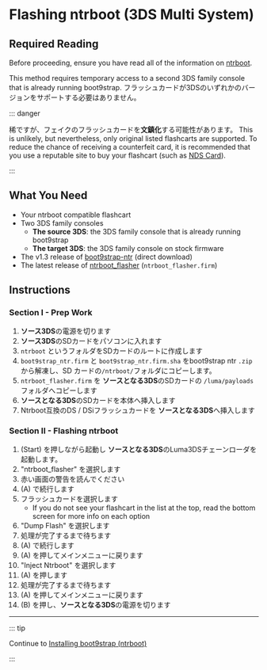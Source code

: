 # Flashing ntrboot (3DS Multi System)

## Required Reading

Before proceeding, ensure you have read all of the information on [ntrboot](ntrboot).

This method requires temporary access to a second 3DS family console that is already running boot9strap. フラッシュカードが3DSのいずれかのバージョンをサポートする必要はありません。

::: danger

稀ですが、フェイクのフラッシュカードを**文鎮化**する可能性があります。 This is unlikely, but nevertheless, only original listed flashcarts are supported. To reduce the chance of receiving a counterfeit card, it is recommended that you use a reputable site to buy your flashcart (such as [NDS Card](https://www.nds-card.com/)).

:::

## What You Need

- Your ntrboot compatible flashcart
- Two 3DS family consoles
    - **The source 3DS**: the 3DS family console that is already running boot9strap
    - **The target 3DS**: the 3DS family console on stock firmware
- The v1.3 release of [boot9strap-ntr](https://github.com/SciresM/boot9strap/releases/download/1.3/boot9strap-1.3-ntr.zip) (direct download)
- The latest release of [ntrboot_flasher](https://github.com/ntrteam/ntrboot_flasher/releases/latest) (`ntrboot_flasher.firm`)

## Instructions

### Section I - Prep Work

1. **ソース3DS**の電源を切ります
2. **ソース3DS**のSDカードをパソコンに入れます
3. `ntrboot` というフォルダをSDカードのルートに作成します
4. `boot9strap_ntr.firm` と `boot9strap_ntr.firm.sha` をboot9strap ntr `.zip` から解凍し、SD カードの`/ntrboot/`フォルダにコピーします。
5. `ntrboot_flasher.firm` を **ソースとなる3DS**のSDカードの `/luma/payloads` フォルダへコピーします
6. **ソースとなる3DS**のSDカードを本体へ挿入します
7. Ntrboot互換のDS / DSiフラッシュカードを **ソースとなる3DS**へ挿入します

### Section II - Flashing ntrboot

1. (Start) を押しながら起動し **ソースとなる3DS**のLuma3DSチェーンローダを起動します。
2. "ntrboot_flasher" を選択します
3. 赤い画面の警告を読んでください
4. (A) で続行します
5. フラッシュカードを選択します
    - If you do not see your flashcart in the list at the top, read the bottom screen for more info on each option
6. "Dump Flash" を選択します
7. 処理が完了するまで待ちます
8. (A) で続行します
9. (A) を押してメインメニューに戻ります
10. "Inject Ntrboot" を選択します
11. (A) を押します
12. 処理が完了するまで待ちます
13. (A) を押してメインメニューに戻ります
14. (B) を押し、**ソースとなる3DS**の電源を切ります

___

::: tip

Continue to [Installing boot9strap (ntrboot)](installing-boot9strap-\(ntrboot\))

:::
